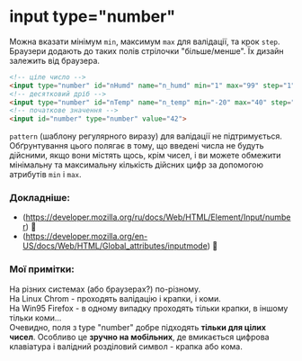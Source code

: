 # input type="number"

Можна вказати мінімум `min`, максимум `max` для валідації, та крок `step`. Браузери додають до таких полів стрілочки "більше/менше". Їх дизайн залежить від браузера.

```html
<!-- ціле число -->
<input type="number" id="nHumd" name="n_humd" min="1" max="99" step="1">
<!-- десятковий дріб -->
<input type="number" id="nTemp" name="n_temp" min="-20" max="40" step="0.1">
<!-- початкове значення -->
<input id="number" type="number" value="42">
```
`pattern` (шаблону регулярного виразу) для валідації не підтримується. Обґрунтування цього полягає в тому, що введені числа не будуть дійсними, якщо вони містять щось, крім чисел, і ви можете обмежити мінімальну та максимальну кількість дійсних цифр за допомогою атрибутів `min` і `max`.

### Докладніше:

- (https://developer.mozilla.org/ru/docs/Web/HTML/Element/Input/number) :link:
- (https://developer.mozilla.org/en-US/docs/Web/HTML/Global_attributes/inputmode) :link:

### Мої примітки:

На різних системах (або браузерах?) по-різному.  
На Linux Chrom - проходять валідацію і крапки, і коми.  
На Win95 Firefox - в одному випадку проходять тільки крапки, в іншому тільки коми...  
Очевидно, поля з type "number" добре підходять **тільки для цілих чисел**. Особливо це **зручно на мобільних**, де вмикається цифрова клавіатура і валідний розділовий символ - крапка або кома.
